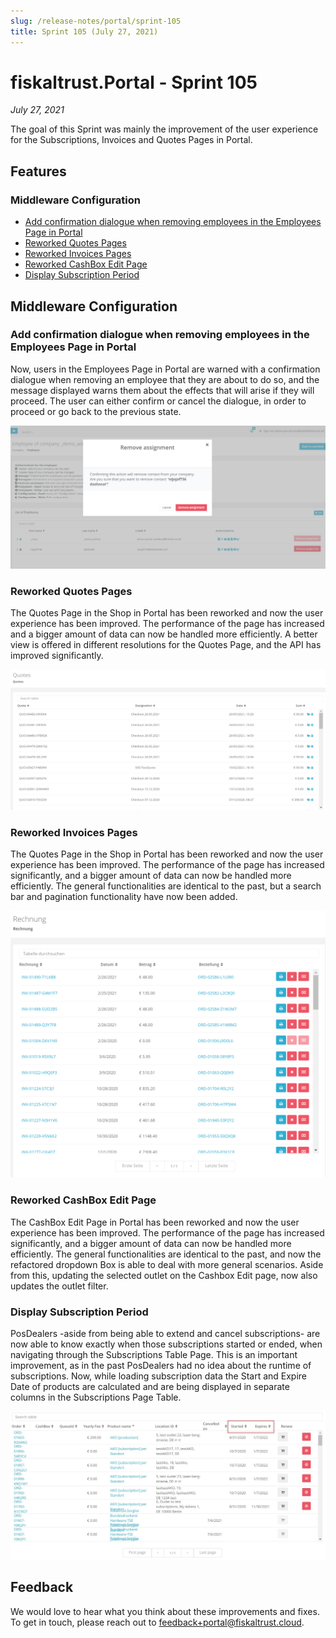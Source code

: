 ```yaml
---
slug: /release-notes/portal/sprint-105
title: Sprint 105 (July 27, 2021)
---
```


# fiskaltrust.Portal - Sprint 105
_July 27, 2021_

The goal of this Sprint was mainly the improvement of the user experience for the Subscriptions, Invoices and Quotes Pages in Portal. 

## Features

### Middleware Configuration

- [Add confirmation dialogue when removing employees in the Employees Page in Portal](#add-confirmation-dialogue-when-removing-employees-in-the-employees-page-in-portal)
- [Reworked Quotes Pages](#reworked-quotes-pages)
- [Reworked Invoices Pages](#reworked-invoices-pages)
- [Reworked CashBox Edit Page](#reworked-cashbox-edit-page)
- [Display Subscription Period](#display-subscription-period)


## Middleware Configuration

### Add confirmation dialogue when removing employees in the Employees Page in Portal

Now, users in the Employees Page in Portal are warned with a confirmation dialogue when removing an employee that they are about to do so, and the message displayed warns them about the effects that will arise if they will proceed. 
The user can either confirm or cancel the dialogue, in order to proceed or go back to the previous state.

![image](images/sprint-105/confirmation_dialogue.png)

### Reworked Quotes Pages

The Quotes Page in the Shop in Portal has been reworked and now the user experience has been improved. The performance of the page has increased and a bigger amount of data can now be handled more efficiently. A better view is offered in different resolutions for the Quotes Page, and the API has improved significantly.

![image](images/sprint-105/quotes-page.png)

### Reworked Invoices Pages

The Quotes Page in the Shop in Portal has been reworked and now the user experience has been improved. The performance of the page has increased significantly, and a bigger amount of data can now be handled more efficiently. The general functionalities are identical to the past, but a search bar and pagination functionality have now been added.

![image](images/sprint-105/invoicepage.png)

### Reworked CashBox Edit Page

The CashBox Edit Page in Portal has been reworked and now the user experience has been improved. The performance of the page has increased significantly, and a bigger amount of data can now be handled more efficiently. The general functionalities are identical to the past, and now the refactored dropdown Box is able to deal with more general scenarios. Aside from this, updating the selected outlet on the Cashbox Edit page, now also updates the outlet filter. 

### Display Subscription Period

PosDealers -aside from being able to extend and cancel subscriptions- are now able to know exactly when those subscriptions started or ended, when navigating through the Subscriptions Table Page. This is an important improvement, as in the past PosDealers had no idea about the runtime of subscriptions. Now, while loading subscription data the Start and Expire Date of products are calculated and are being displayed in separate columns in the Subscriptions Page Table.

![image](images/sprint-105/display-subscription-period.png)

## Feedback
We would love to hear what you think about these improvements and fixes. To get in touch, please reach out to [feedback+portal@fiskaltrust.cloud](mailto:feedback+portal@fiskaltrust.cloud).
